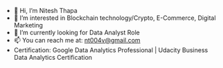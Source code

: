 - 👋 Hi, I’m Nitesh Thapa
- 👀 I’m interested in Blockchain technology/Crypto, E-Commerce, Digital Marketing
- 🌱 I’m currently looking for Data Analyst Role 
- 📫 You can reach me at: nt004v@gmail.com
- Certification: Google Data Analytics Professional | Udacity Business Data Analytics Certification

<!---
nitesht2/nitesht2 is a ✨ special ✨ repository because its `README.md` (this file) appears on your GitHub profile.
You can click the Preview link to take a look at your changes.
--->
